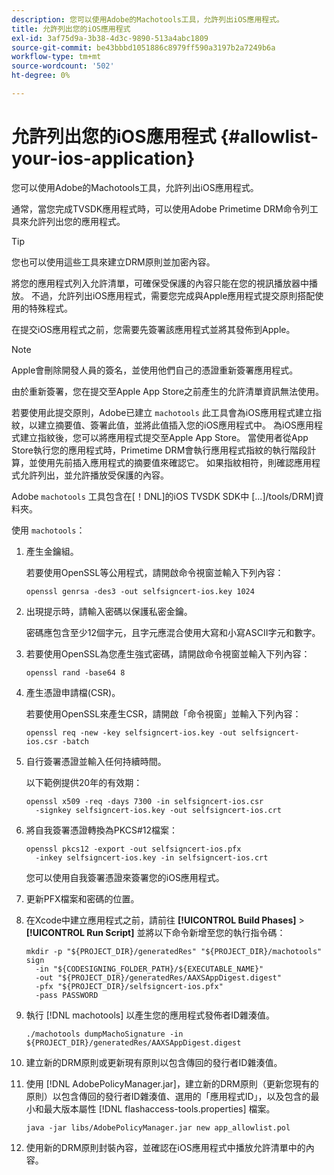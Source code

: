 ```yaml
---
description: 您可以使用Adobe的Machotools工具，允許列出iOS應用程式。
title: 允許列出您的iOS應用程式
exl-id: 3af75d9a-3b38-4d3c-9890-513a4abc1809
source-git-commit: be43bbbd1051886c8979ff590a3197b2a7249b6a
workflow-type: tm+mt
source-wordcount: '502'
ht-degree: 0%

---
```


# 允許列出您的iOS應用程式 {#allowlist-your-ios-application}

您可以使用Adobe的Machotools工具，允許列出iOS應用程式。

通常，當您完成TVSDK應用程式時，可以使用Adobe Primetime DRM命令列工具來允許列出您的應用程式。

>[!TIP]
>
>您也可以使用這些工具來建立DRM原則並加密內容。

將您的應用程式列入允許清單，可確保受保護的內容只能在您的視訊播放器中播放。 不過，允許列出iOS應用程式，需要您完成與Apple應用程式提交原則搭配使用的特殊程式。

在提交iOS應用程式之前，您需要先簽署該應用程式並將其發佈到Apple。

>[!NOTE]
>
>Apple會刪除開發人員的簽名，並使用他們自己的憑證重新簽署應用程式。

由於重新簽署，您在提交至Apple App Store之前產生的允許清單資訊無法使用。

若要使用此提交原則，Adobe已建立 `machotools` 此工具會為iOS應用程式建立指紋，以建立摘要值、簽署此值，並將此值插入您的iOS應用程式中。 為iOS應用程式建立指紋後，您可以將應用程式提交至Apple App Store。 當使用者從App Store執行您的應用程式時，Primetime DRM會執行應用程式指紋的執行階段計算，並使用先前插入應用程式的摘要值來確認它。 如果指紋相符，則確認應用程式允許列出，並允許播放受保護的內容。

Adobe `machotools` 工具包含在[！DNL]的iOS TVSDK SDK中 [...]/tools/DRM]資料夾。

使用 `machotools`：

1. 產生金鑰組。

   若要使用OpenSSL等公用程式，請開啟命令視窗並輸入下列內容：

   ```shell
   openssl genrsa -des3 -out selfsigncert-ios.key 1024
   ```

1. 出現提示時，請輸入密碼以保護私密金鑰。

   密碼應包含至少12個字元，且字元應混合使用大寫和小寫ASCII字元和數字。
1. 若要使用OpenSSL為您產生強式密碼，請開啟命令視窗並輸入下列內容：

   ```shell
   openssl rand -base64 8
   ```

1. 產生憑證申請檔(CSR)。

   若要使用OpenSSL來產生CSR，請開啟「命令視窗」並輸入下列內容：

   ```shell
   openssl req -new -key selfsigncert-ios.key -out selfsigncert-ios.csr -batch
   ```

1. 自行簽署憑證並輸入任何持續時間。

   以下範例提供20年的有效期：

   ```shell
   openssl x509 -req -days 7300 -in selfsigncert-ios.csr  
     -signkey selfsigncert-ios.key -out selfsigncert-ios.crt
   ```

1. 將自我簽署憑證轉換為PKCS#12檔案：

   ```shell
   openssl pkcs12 -export -out selfsigncert-ios.pfx  
     -inkey selfsigncert-ios.key -in selfsigncert-ios.crt
   ```

   您可以使用自我簽署憑證來簽署您的iOS應用程式。

1. 更新PFX檔案和密碼的位置。
1. 在Xcode中建立應用程式之前，請前往  **[!UICONTROL Build Phases]** > **[!UICONTROL Run Script]** 並將以下命令新增至您的執行指令碼：

   ```shell
   mkdir -p "${PROJECT_DIR}/generatedRes" "${PROJECT_DIR}/machotools" sign  
     -in "${CODESIGNING_FOLDER_PATH}/${EXECUTABLE_NAME}"  
     -out "${PROJECT_DIR}/generatedRes/AAXSAppDigest.digest"  
     -pfx "${PROJECT_DIR}/selfsigncert-ios.pfx"  
     -pass PASSWORD
   ```

1. 執行 [!DNL machotools] 以產生您的應用程式發佈者ID雜湊值。

   ```shell
   ./machotools dumpMachoSignature -in ${PROJECT_DIR}/generatedRes/AAXSAppDigest.digest
   ```

1. 建立新的DRM原則或更新現有原則以包含傳回的發行者ID雜湊值。
1. 使用 [!DNL AdobePolicyManager.jar]，建立新的DRM原則（更新您現有的原則）以包含傳回的發行者ID雜湊值、選用的「應用程式ID」，以及包含的最小和最大版本屬性 [!DNL flashaccess-tools.properties] 檔案。

   ```shell
   java -jar libs/AdobePolicyManager.jar new app_allowlist.pol
   ```

1. 使用新的DRM原則封裝內容，並確認在iOS應用程式中播放允許清單中的內容。
